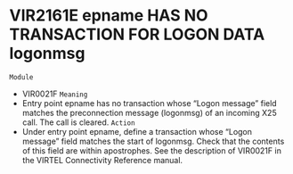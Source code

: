 # VIR2161E epname HAS NO TRANSACTION FOR LOGON DATA logonmsg
`Module`
- 	VIR0021F
`Meaning`
- Entry point epname has no transaction whose “Logon message” field matches the preconnection message (logonmsg) of an incoming X25 call. The call is cleared.
`Action`
- Under entry point epname, define a transaction whose “Logon message” field matches the start of logonmsg. Check that the contents of this field are within apostrophes. See the description of VIR0021F in the VIRTEL Connectivity Reference manual.
